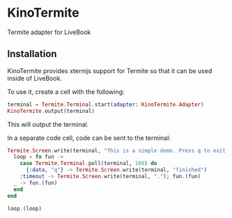 # KinoTermite

Termite adapter for LiveBook

## Installation

KinoTermite provides xtermjs support for Termite so that it can be used inside
of LiveBook.

To use it, create a cell with the following:

```elixir
terminal = Termite.Terminal.start(adapter: KinoTermite.Adapter)
KinoTermite.output(terminal)
```

This will output the terminal.

In a separate code cell, code can be sent to the terminal:

```elixir
Termite.Screen.write(terminal, "This is a simple demo. Press q to exit.\n")
  loop = fn fun ->
    case Termite.Terminal.poll(terminal, 100) do
      {:data, "q"} -> Termite.Screen.write(terminal, "finished")
    :timeout -> Termite.Screen.write(terminal, "."); fun.(fun)
  _ -> fun.(fun)
  end
end

loop.(loop)
```
